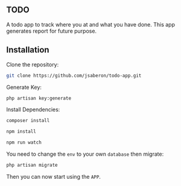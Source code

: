 ## TODO

A todo app to track where you at and what you have done. This app generates report for future purpose.

## Installation

Clone the repository:

```sh
git clone https://github.com/jsaberon/todo-app.git
```

Generate Key:
```sh
php artisan key:generate
```

Install Dependencies:

```sh
composer install
```

```sh
npm install
```

```sh
npm run watch
```

You need to change the `env` to your own `database` then migrate:

```sh
php artisan migrate
```

Then you can now start using the `APP`.

## 